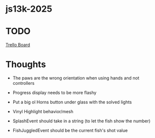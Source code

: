 # js13k-2025

# TODO

[Trello Board](https://trello.com/b/KACSqlyF/js13k2025-black-cat)

# Thoughts

- The paws are the wrong orientation when using hands and not controllers
- Progress display needs to be more flashy
- Put a big ol Horns button under glass with the solved lights
- Vinyl Highlight behavior/mesh

- SplashEvent should take in a string (to let the fish show the number)
- FishJuggledEvent should be the current fish's shot value
